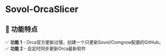 # Sovol-OrcaSlicer

## 🌟 功能特点
✅ **功能 1** - Orca官方更新过慢，创建一个只更新Sovol/Comgrow配置的GitHub。  
✅ **功能 2** - 会定时同步更新Orca最新软件
